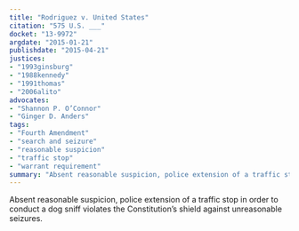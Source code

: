 ```yaml
---
title: "Rodriguez v. United States"
citation: "575 U.S. ___"
docket: "13-9972"
argdate: "2015-01-21"
publishdate: "2015-04-21"
justices:
- "1993ginsburg"
- "1988kennedy"
- "1991thomas"
- "2006alito"
advocates:
- "Shannon P. O’Connor"
- "Ginger D. Anders"
tags:
- "Fourth Amendment"
- "search and seizure"
- "reasonable suspicion"
- "traffic stop"
- "warrant requirement"
summary: "Absent reasonable suspicion, police extension of a traffic stop in order to conduct a dog sniff violates the Constitution’s shield against unreasonable seizures."
---
```

Absent reasonable suspicion, police extension of a traffic stop in order to conduct a dog sniff violates the Constitution’s shield against unreasonable seizures.